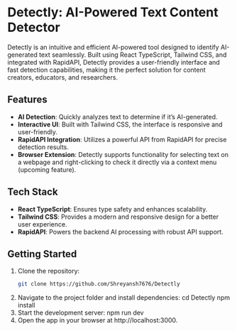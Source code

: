 # Detectly: AI-Powered Text Content Detector

Detectly is an intuitive and efficient AI-powered tool designed to identify AI-generated text seamlessly. Built using React TypeScript, Tailwind CSS, and integrated with RapidAPI, Detectly provides a user-friendly interface and fast detection capabilities, making it the perfect solution for content creators, educators, and researchers.

## Features
- **AI Detection**: Quickly analyzes text to determine if it’s AI-generated.
- **Interactive UI**: Built with Tailwind CSS, the interface is responsive and user-friendly.
- **RapidAPI Integration**: Utilizes a powerful API from RapidAPI for precise detection results.
- **Browser Extension**: Detectly supports functionality for selecting text on a webpage and right-clicking to check it directly via a context menu (upcoming feature).

## Tech Stack
- **React TypeScript**: Ensures type safety and enhances scalability.
- **Tailwind CSS**: Provides a modern and responsive design for a better user experience.
- **RapidAPI**: Powers the backend AI processing with robust API support.

## Getting Started
1. Clone the repository:
   ```bash
   git clone https://github.com/Shreyansh7676/Detectly
2. Navigate to the project folder and install dependencies:
   cd Detectly
   npm install
3. Start the development server:
   npm run dev
4. Open the app in your browser at http://localhost:3000.


